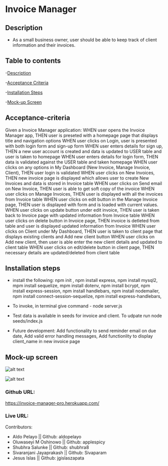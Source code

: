 # Invoice Manager 

## Description
* As a small business owner, user should be able to keep track of client information and their invoices.

## Table to contents

-[Description](#description)

-[Acceptance Criteria](#acceptance-criteria)

-[Installation Steps](#installation-steps)

-[Mock-up Screen](#mock-up-screen)

## Acceptance-criteria

Given a Invoice Manager application:
WHEN user opens the Invoice Manager app, THEN user is preseted with a homepage page that displays title and navigation options
WHEN user clicks on Login, user is presented with both login form and sign-up form
WHEN user enters details for sign up, THEN a new user account is created and data is updated to USER table and user is taken to homepage
WHEN user enters details for login form, THEN data is validated against the USER table and taken homepage
WHEN user clicks on any options in My Dashboard (New Invoice, Manage Invoice, Client), THEN user login is validated
WHEN user clicks on New Invoices, THEN new invoice page is displayed which allows user to create New Invoices and data is stored in Invoice table
WHEN user clicks on Send email on New Invoice, THEN user is able to get soft copy of the invoice
WHEN user clicks on Manage Invoices, THEN user is displayed with all the invoices from Invoice table
WHEN user clicks on edit button in the Manage Invoice page, THEN user is displayed with form and is loaded with current values.
WHEN user clicks on update button under edit invoice, THEN user is taken back to Invoice page with updated information from Invoice table
WHEN user clicks on delete button in Invoice page, THEN invoice is detleted from table and user is displayed updated information from Invoice
WHEN user clicks on Client under My Dashboard, THEN user is taken to client page that displays existing clients and Add new client button
WHEN user clicks on Add new client, then user is able enter the new client details and updated to client table
WHEN user clicks on edit/delete button in client page, THEN necessary details are updated/deleted from client table

## Installation steps

* install the following:
npm init ,
npm install express,
npm install mysql2,
mpm install sequelize,
mpm install dotenv,
npm install bcrypt,
npm install express-session,
npm install handlebars,
npm install nodemailer,
npm install connect-session-sequelize,
npm install express-handlebars,


* To invoke, in terminal give command - node server.js 

* Test data is available in seeds for invoice and client. To udpate run node seeds/index.js

* Future development: Add functionality to send reminder email on due date, Add valid error handling messages, Add functionlity to display client_name in new invoice page

## Mock-up screen

![alt text]()

![alt text]()

### Github URL: 
https://invoice-manager-pro.herokuapp.com/

### Live URL: 


Contributors: 
 - Aldo Pelayo || Github: aldopelayo
 - Oluwaseyi M Oshinowo || Github: applespicy
 - Shubhra Salunke || Github: shubhra8
 - Sivaranjani Jayaprakash || Github: Sivaparam
 - Jesus Islas || Github: jgislaszapata


